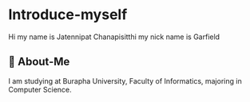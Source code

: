 
# Introduce-myself
Hi my name is Jatennipat Chanapisitthi my nick name is Garfield 
## 👋 About-Me
I am studying at Burapha University, Faculty of Informatics, majoring in Computer Science.

